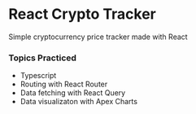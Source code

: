 # React Crypto Tracker

Simple cryptocurrency price tracker made with React

### Topics Practiced

- Typescript
- Routing with React Router
- Data fetching with React Query
- Data visualizaton with Apex Charts
